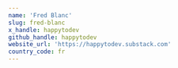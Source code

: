 ```yaml
---
name: 'Fred Blanc'
slug: fred-blanc
x_handle: happytodev
github_handle: happytodev
website_url: 'https://happytodev.substack.com'
country_code: fr
---
```

